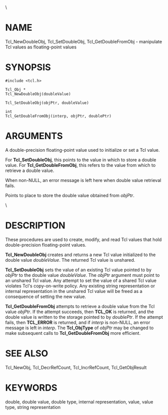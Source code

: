 \

# NAME

Tcl_NewDoubleObj, Tcl_SetDoubleObj, Tcl_GetDoubleFromObj - manipulate
Tcl values as floating-point values

# SYNOPSIS

    #include <tcl.h>

    Tcl_Obj *
    Tcl_NewDoubleObj(doubleValue)

    Tcl_SetDoubleObj(objPtr, doubleValue)

    int
    Tcl_GetDoubleFromObj(interp, objPtr, doublePtr)

# ARGUMENTS

A double-precision floating-point value used to initialize or set a Tcl
value.

For **Tcl_SetDoubleObj**, this points to the value in which to store a
double value. For **Tcl_GetDoubleFromObj**, this refers to the value
from which to retrieve a double value.

When non-NULL, an error message is left here when double value retrieval
fails.

Points to place to store the double value obtained from *objPtr*.

\

# DESCRIPTION

These procedures are used to create, modify, and read Tcl values that
hold double-precision floating-point values.

**Tcl_NewDoubleObj** creates and returns a new Tcl value initialized to
the double value *doubleValue*. The returned Tcl value is unshared.

**Tcl_SetDoubleObj** sets the value of an existing Tcl value pointed to
by *objPtr* to the double value *doubleValue*. The *objPtr* argument
must point to an unshared Tcl value. Any attempt to set the value of a
shared Tcl value violates Tcl\'s copy-on-write policy. Any existing
string representation or internal representation in the unshared Tcl
value will be freed as a consequence of setting the new value.

**Tcl_GetDoubleFromObj** attempts to retrieve a double value from the
Tcl value *objPtr*. If the attempt succeeds, then **TCL_OK** is
returned, and the double value is written to the storage pointed to by
*doublePtr*. If the attempt fails, then **TCL_ERROR** is returned, and
if *interp* is non-NULL, an error message is left in *interp*. The
**Tcl_ObjType** of *objPtr* may be changed to make subsequent calls to
**Tcl_GetDoubleFromObj** more efficient.

# SEE ALSO

Tcl_NewObj, Tcl_DecrRefCount, Tcl_IncrRefCount, Tcl_GetObjResult

# KEYWORDS

double, double value, double type, internal representation, value, value
type, string representation
